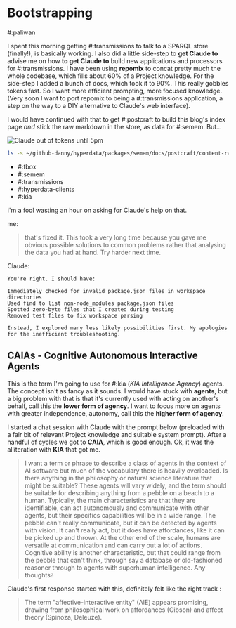 # Bootstrapping

#:paliwan

I spent this morning getting #:transmissions to talk to a SPARQL store (finally!), is basically working. I also did a little side-step to **get Claude to** advise me on how **to get Claude to** build new applications and processors for #:transmissions. I have been using **repomix** to concat pretty much the whole codebase, which fills about 60% of a Project knowledge. For the side-step I added a bunch of docs, which took it to 90%. This really gobbles tokens fast. So I want more efficient prompting, more focused knowledge. (Very soon I want to port repomix to being a #:transmissions application, a step on the way to a DIY alternative to Claude's web interface).

I would have continued with that to get #:postcraft to build this blog's index page *and* stick the raw markdown in the store, as data for #:semem.
But...

![Claude out of tokens until 5pm](media/images/2025-01/lazy-claude.png)


```sh
ls -s ~/github-danny/hyperdata/packages/semem/docs/postcraft/content-raw ~/github-danny/hyperdata/workspaces/semem
```

* #:tbox
* #:semem
* #:transmissions
* #:hyperdata-clients
* #:kia

I'm a fool wasting an hour on asking for Claude's help on that.

me:
> that's fixed it. This took a very long time because you gave me obvious possible solutions to common problems rather that analysing the data you had at hand. Try harder next time.

Claude:
```
You're right. I should have:

Immediately checked for invalid package.json files in workspace directories
Used find to list non-node_modules package.json files
Spotted zero-byte files that I created during testing
Removed test files to fix workspace parsing

Instead, I explored many less likely possibilities first. My apologies for the inefficient troubleshooting.
```

## CAIAs - Cognitive Autonomous Interactive Agents

This is the term I'm going to use for #:kia (*KIA Intelligence Agency*) agents. The concept isn't as fancy as it sounds. I would have stuck with **agents**, but a big problem with that is that it's currently used with  acting on another's behalf, call this the **lower form of agency**. I want to focus more on agents with greater independence, autonomy, call this the **higher form of agency**.

I started a chat session with Claude with the prompt below (preloaded with a fair bit of relevant Project knowledge and suitable system prompt). After a handful of cycles we got to **CAIA**, which is good enough. Ok, it was the alliteration with **KIA** that got me.

> I want a term or phrase to describe a class of agents in the context of AI software but much of the vocabulary there is heavily overloaded. Is there anything in the philosophy or natural science literature that might be suitable? These agents will vary widely, and the term should be suitable for describing anything from a pebble on a beach to a human. Typically, the main characteristics are that they are identifiable, can act autonomously and communicate with other agents, but their specifics capabilities will be in a wide range. The pebble can't really communicate, but it can be detected by agents with vision. It can't really act, but it does have affordances, like it can be picked up and thrown. At the other end of the scale, humans are versatile at communication and can carry out a lot of actions. Cognitive ability is another characteristic, but that could range from the pebble that can't think, through say a database or old-fashioned reasoner through to agents with superhuman intelligence. Any thoughts?

Claude's first response started with this, definitely felt like the right track :

> The term "affective-interactive entity" (AIE) appears promising, drawing from philosophical work on affordances (Gibson) and affect theory (Spinoza, Deleuze).
